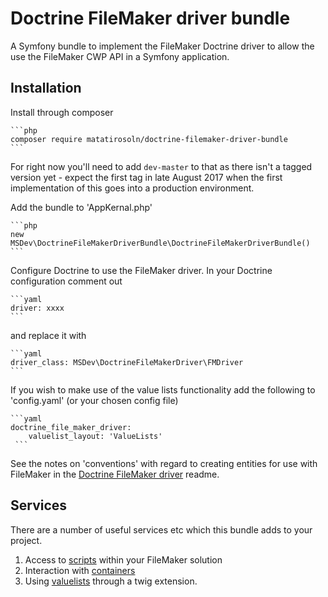 # Doctrine FileMaker driver bundle #

A Symfony bundle to implement the FileMaker Doctrine driver to allow the use the FileMaker CWP API in a Symfony application.

## Installation ##

Install through composer

    ```php
    composer require matatirosoln/doctrine-filemaker-driver-bundle
    ```
    
For right now you'll need to add `dev-master` to that as there isn't a tagged version yet - expect the first tag in late August 2017 when the first implementation of this goes into a production environment.
    
Add the bundle to 'AppKernal.php'
    
    ```php
    new MSDev\DoctrineFileMakerDriverBundle\DoctrineFileMakerDriverBundle()
    ```

Configure Doctrine to use the FileMaker driver. In your Doctrine configuration comment out 

    ```yaml
    driver: xxxx
    ```
and replace it with

    ```yaml
    driver_class: MSDev\DoctrineFileMakerDriver\FMDriver
    ```
    
If you wish to make use of the value lists functionality add the following to 'config.yaml' (or your chosen config file) 
   
    ```yaml
    doctrine_file_maker_driver:
        valuelist_layout: 'ValueLists'
     ```
    
See the notes on 'conventions' with regard to creating entities for use with FileMaker in the [Doctrine FileMaker driver](https://github.com/matatirosolutions/doctrine-filemaker-driver "Doctrine FileMaker bundle") readme.
 
## Services ##

There are a number of useful services etc which this bundle adds to your project.

1. Access to [scripts](Resources/doc/scripts.md "scripts") within your FileMaker solution
2. Interaction with [containers](Resources/doc/containers.md "containers")
3. Using [valuelists](Resources/doc/valuelists.md "valuelists") through a twig extension.